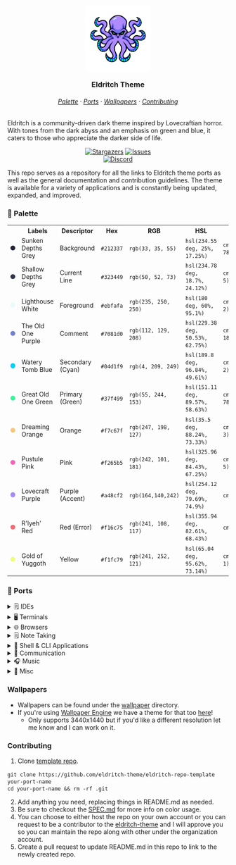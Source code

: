 <h3 align="center">
	<img src="assets/logo/logo.png" width="150" alt="Logo"/><br/>
	<img src="assets/misc/transparent.png" height="30" width="0px"/>
	Eldritch Theme
	<img src="assets/misc/transparent.png" height="30" width="0px"/>
</h3>

<h6 align="center">
  <a href="https://github.com/eldritch-theme/eldritch?tab=readme-ov-file#-palette">Palette</a>
  ·
  <a href="https://github.com/eldritch-theme/eldritch?tab=readme-ov-file#-ports">Ports</a>
  ·
  <a href="https://github.com/eldritch-theme/eldritch?tab=readme-ov-file#wallpapers">Wallpapers</a>
  ·
  <a href="https://github.com/eldritch-theme/eldritch?tab=readme-ov-file#contributing">Contributing</a>
</h6>

<p>
Eldritch is a community-driven dark theme inspired by Lovecraftian horror. With tones from the dark abyss and an emphasis on green and blue, it caters to those who appreciate the darker side of life.
</p>

<p align="center">
<a href="https://github.com/eldritch-theme/eldritch/stargazers"><img alt="Stargazers" src="https://img.shields.io/github/stars/eldritch-theme?style=for-the-badge&logo=starship&color=04d1f9&logoColor=37f499&labelColor=323449"></a>
<a href="https://github.com/search?o=desc&q=org%3Aeldritch-theme&s=created&type=Issues"><img alt="Issues" src="https://img.shields.io/github/issues-search?query=org:eldritch-theme%20is:open&style=for-the-badge&logo=gitbook&color=7081d0&logoColor=37f499&labelColor=323449&label=Issues"></a>   <br/>
<a href="https://discord.gg/ZJHEEHUAju"><img alt="Discord" src="https://img.shields.io/discord/1225850201084788868?style=for-the-badge&logo=discord&color=37f499&logoColor=37f499&labelColor=323449"></a>
</p>

<p>
This repo serves as a repository for all the links to Eldritch theme ports as well as the general documentation and contribution guidelines. The theme is available for a variety of applications and is constantly being updated, expanded, and improved.
</p>

### 🎨 Palette

<table>
  <tr>
    <th>&nbsp;&nbsp;&nbsp;</th>
    <th>Labels</th>
    <th>Descriptor</th>
    <th>Hex</th>
    <th>RGB</th>
    <th>HSL</th>
    <th>CMYK</th>
    <th>Ansi16</th>
    <th>Ansi256</th>
  </tr>
  <tr>
    <td><img src="assets/palette/circles/background.png" width="23"/></td>
    <td>Sunken Depths Grey</td>
    <td>Background</td>
    <td><code>#212337</code></td>
    <td><code>rgb(33, 35, 55)</code></td>
    <td><code>hsl(234.55 deg, 25%, 17.25%)</code></td>
    <td><code>cmyk(40, 36, 0, 78)</code></td>
    <td><code>0</code></td>
    <td><code>236</code>
  </tr>
  <tr>
    <td><img src="assets/palette/circles/currentline.png" width="23"/></td>
    <td>Shallow Depths Grey</td>
    <td>Current Line</td>
    <td><code>#323449</code></td>
    <td><code>rgb(50, 52, 73)</code></td>
    <td><code>hsl(234.78 deg, 18.7%, 24.12%)</code></td>
    <td><code>cmyk(32, 42, 0, 5)</code></td>
    <td><code>8</code></td>
    <td><code>59</code>
  </tr>
  <tr>
    <td><img src="assets/palette/circles/foreground.png" width="23"/></td>
    <td>Lighthouse White</td>
    <td>Foreground</td>
    <td><code>#ebfafa</code></td>
    <td><code>rgb(235, 250, 250)</code></td>
    <td><code>hsl(180 deg, 60%, 95.1%)</code></td>
    <td><code>cmyk(6, 0, 0, 2)</code></td>
    <td><code>15</code></td>
    <td><code>231</code>
  </tr>
  <tr>
    <td><img src="assets/palette/circles/comment.png" width="23"/></td>
    <td>The Old One Purple</td>
    <td>Comment</td>
    <td><code>#7081d0</code></td>
    <td><code>rgb(112, 129, 208)</code></td>
    <td><code>hsl(229.38 deg, 50.53%, 62.75%)</code></td>
    <td><code>cmyk(46, 38, 0, 18)</code></td>
    <td><code>4</code></td>
    <td><code>105</code></td>
  </tr>
  <tr>
    <td><img src="assets/palette/circles/cyan.png" width="23"/></td>
    <td>Watery Tomb Blue</td>
    <td>Secondary (Cyan)</td>
    <td><code>#04d1f9</code></td>
    <td><code>rgb(4, 209, 249)</code></td>
    <td><code>hsl(189.8 deg, 96.84%, 49.61%)</code></td>
    <td><code>cmyk(98, 16, 0, 2)</code></td>
    <td><code>14</code></td>
    <td><code>81</code>
  </tr>
  <tr>
    <td><img src="assets/palette/circles/green.png" width="23"/></td>
    <td>Great Old One Green</td>
    <td>Primary (Green)</td>
    <td><code>#37f499</code></td>
    <td><code>rgb(55, 244, 153)</code></td>
    <td><code>hsl(151.11 deg, 89.57%, 58.63%)</code></td>
    <td><code>cmyk(40, 36, 0, 78)</code></td>
    <td><code>10</code></td>
    <td><code>120</code>
  </tr>
  <tr>
    <td><img src="assets/palette/circles/orange.png" width="23"/></td>
    <td>Dreaming Orange</td>
    <td>Orange</td>
    <td><code>#f7c67f</code></td>
    <td><code>rgb(247, 198, 127)</code></td>
    <td><code>hsl(35.5 deg, 88.24%, 73.33%)</code></td>
    <td><code>cmyk(0, 20, 49, 3)</code></td>
    <td><code>11</code></td>
    <td><code>222</code></td>
  </tr>
  <tr>
    <td><img src="assets/palette/circles/pink.png" width="23"/></td>
    <td>Pustule Pink</td>
    <td>Pink</td>
    <td><code>#f265b5</code></td>
    <td><code>rgb(242, 101, 181)</code></td>
    <td><code>hsl(325.96 deg, 84.43%, 67.25%)</code></td>
    <td><code>cmyk(0, 58, 25, 5)</code></td>
    <td><code>13</code></td>
    <td><code>205</code></td>
  </tr>
  <tr>
    <td><img src="assets/palette/circles/purple.png" width="23"/></td>
    <td>Lovecraft Purple</td>
    <td>Purple (Accent)</td>
    <td><code>#a48cf2</code></td>
    <td><code>rgb(164,140,242)</code></td>
    <td><code>hsl(254.12 deg, 79.69%, 74.9%)</code></td>
    <td><code>cmyk(32,42,0,5)</code></td>
    <td><code>5</code></td>
    <td><code>63</code></td>
  </tr>
  <tr>
    <td><img src="assets/palette/circles/red.png" width="23"/></td>
    <td>R'lyeh' Red</td>
    <td>Red (Error)</td>
    <td><code>#f16c75</code></td>
    <td><code>rgb(241, 108, 117)</code></td>
    <td><code>hsl(355.94 deg, 82.61%, 68.43%)</code></td>
    <td><code>cmyk(0,55,51,5)</code></td>
    <td><code>9</code></td>
    <td><code>203</code></td>
  </tr>
  <tr>
    <td><img src="assets/palette/circles/yellow.png" width="23"/></td>
    <td>Gold of Yuggoth</td>
    <td>Yellow</td>
    <td><code>#f1fc79</code></td>
    <td><code>rgb(241, 252, 121)</code></td>
    <td><code>hsl(65.04 deg, 95.62%, 73.14%)</code></td>
    <td><code>cmyk(4, 0, 52, 1)</code></td>
    <td><code>11</code></td>
    <td><code>227</code></td>
  </tr>
</table>

### 🧵 Ports
<details>
  <summary>🗒️ IDEs</summary>
  &nbsp;
  <table>
    <tr>
      <th>Application</th>
      <th>Theme Repository</th>
    </tr>
    <tr>
      <td><a href="https://code.visualstudio.com">Visual Studio Code</a></td>
      <td><a href="https://github.com/eldritch-theme/vscode">vscode</a></td>
      <td>A highly popular Electron based IDE by Microsoft</td>
    </tr>
    <tr>
      <td><a href="https://neovim.io">NeoVim</a></td>
      <td><a href="https://github.com/eldritch-theme/eldritch.nvim">eldritch.nvim</a></td>
      <td>NeoVim is a hyperextensible Vim-based text editor</td>
    </tr>
  </table>
</details>

<details>
  <summary>🖥️ Terminals</summary>
  &nbsp;
  <table>
    <tr>
      <th>Application</th>
      <th>Theme Repository</th>
      <th>Description</th>
    </tr>
		<tr>
      <td><a href="https://github.com/microsoft/terminal">Windows Terminal</a></td>
      <td><a href="https://github.com/eldritch-theme/windows-terminal">windows-terminal</a></td>
      <td>The Windows Terminal is a modern, fast, efficient, powerful, and productive terminal application for users of command-line tools and shells
    </td>
    </tr>
    <tr>
      <td><a href="https://wezfurlong.org/wezterm/index.html">Wezterm</a></td>
      <td><a href="https://github.com/eldritch-theme/wezterm">wezterm</a></td>
      <td>WezTerm is a powerful cross-platform terminal emulator and multiplexer written by @wez and implemented in Rust
      </td>
    </tr>
    <tr>
      <td><a href="https://sw.kovidgoyal.net/kitty/">Kitty</a></td>
      <td><a href="https://github.com/eldritch-theme/kitty">kitty</a></td>
      <td>The fast, feature-rich, GPU based terminal emulator</td>
    </tr>
    <tr>
      <td><a href="https://warp.dev">Warp</a></td>
      <td><a href="https://github.com/eldritch-theme/warp">warp</a></td>
      <td>Warp is the terminal reimagined with AI and collaborative tools for better productivity</td>
    </tr>
  </table>
</details>

<details>
  <summary>🌐 Browsers</summary>
  &nbsp;
  <table>
    <tr>
      <th>Application</th>
      <th>Theme Repository</th>
      <th>Description</th>
    </tr>
    <tr>
      <td><a href="https://vivaldi.com">Vivaldi</a></td>
      <td><a href="https://github.com/eldritch-theme/vivaldi">vivaldi</a></td>
      <td>A Chromium based browser focused on security and high levels of customization.</td>
    </tr>
    <tr>
      <td><a href="https://www.mozilla.org/en-US/firefox/">Firefox</a></td>
      <td><a href="https://github.com/eldritch-theme/firefox">firefox</a></td>
      <td>No shady privacy policies or back doors for advertisers. Just a lightning fast browser that doesn’t sell you out.</td>
    </tr>
  </table>
  🙊 Monkey Style Scripts
  <table>
    <tr>
      <th>Site</th>
      <th>Theme Repository</th>
      <th>Description</th>
    </tr>
    <tr>
      <td><a href="https://duckduckgo.com">DuckDuckGo</a></td>
      <td><a href="https://github.com/eldritch-theme/duckduckgo">duckduckgo</a></td>
      <td>A search engine focused on privacy</td>
    </tr>
  </table>
</details>

<details>
  <summary>🗒️ Note Taking</summary>
  &nbsp;
  <table>
    <tr>
      <th>Application</th>
      <th>Theme Repository</th>
      <th>Description</th>
    </tr>
    <tr>
      <td><a href="https://obsidian.md">Obsidian</a></td>
      <td><a href="https://github.com/eldritch-theme/obsidian">obsidian</a></td>
      <td>Obsidian is the private and flexible writing app that adapts to the way you think.</td>
    </tr>
  </table>
</details>

<details>
  <summary>🐚 Shell & CLI Applications</summary>
  &nbsp;
  <table>
    <tr>
      <th>Application</th>
      <th>Theme Repository</th>
      <th>Description</th>
    </tr>
    <tr>
      <td><a href="https://github.com/sindresorhus/pure">Pure Prompt</a></td>
      <td><a href="https://github.com/eldritch-theme/pure-prompt">pure-prompt</a></td>
      <td>Pure ZSH prompt</td>
    </tr>
    <tr>
      <td><a href="https://github.com/junegunn/fzf">FZF</a></td>
      <td><a href="https://github.com/eldritch-theme/fzf">fzf</a></td>
      <td>Fuzzy Finder</td>
    </tr>
    <tr>
      <td><a href="https://github.com/sharkdp/bat">Bat</a></td>
      <td><a href="https://github.com/eldritch-theme/bat">bat</a></td>
      <td>A cat clone with syntax highlighting and git integration</td>
    </tr>
    <tr>
      <td><a href="https://github.com/lsd-rs/lsd">LSD</a></td>
      <td><a href="https://github.com/eldritch-theme/lsd">lsd</a></td>
      <td>A rewrite of GNU ls with lots of added features like colors, icons, tree-view, more formatting options etc.
      </td>
    </tr>
    <tr>
      <td><a href="https://github.com/aristocratos/btop">btop</a></td>
      <td><a href="https://github.com/eldritch-theme/btop">btop</a></td>
      <td>Resource monitor that shows usage and stats for processor, memory, disks, network and processes</td>
    </tr>
    <tr>
      <td><a href="https://github.com/dylanaraps/neofetch">neofetch</a></td>
      <td><a href="https://github.com/eldritch-theme/neofetch">neofetch</a></td>
      <td>Neofetch displays information about your operating system, software and hardware in an aesthetic and visually
        pleasing way.</td>
    </tr>
  </table>
</details>

<details>
  <summary>💬 Communication</summary>
  &nbsp;
  <table>
    <tr>
      <th>Application</th>
      <th>Theme Repository</th>
      <th>Description</th>
    </tr>
    <tr>
      <td><a href="https://slack.com">Slack</a></td>
      <td><a href="https://github.com/eldritch-theme/slack">slack</a></td>
      <td>Slack is a messaging app for business that connects people to the information they need.</td>
    </tr>
    <tr>
      <td><a href="https://betterdiscord.app">BetterDiscord</a></td>
      <td><a href="https://github.com/eldritch-theme/betterdiscord">betterdiscord</a></td>
      <td>BetterDiscord extends the functionality of DiscordApp by enhancing it with new features.</td>
    </tr>
  </table>
</details>

<details>
  <summary>🎧 Music</summary>
  &nbsp;
  <table>
    <tr>
      <th>Application</th>
      <th>Theme Repository</th>
      <th>Description</th>
    </tr>
    <tr>
      <td><a href="https://spicetify.app">Spicetify</a></td>
      <td><a href="https://github.com/eldritch-theme/spicetify">spicetify</a></td>
      <td>Powerful CLI tool to take control of the Spotify client.</td>
    </tr>
  </table>
</details>

<details>
  <summary>🤷 Misc</summary>
  &nbsp;
  <table>
    <tr>
      <th>Application</th>
      <th>Theme Repository</th>
      <th>Description</th>
    </tr>
    <tr>
      <td><a href="https://github.com/anuraghazra/github-readme-stats">GitHub Readme Stats</a></td>
      <td><a href="https://github.com/eldritch-theme/github-readme-stats">github-readme-stats</a></td>
      <td>GitHub stat badges for your profile README.</td>
    </tr>
  </table>
</details>

### Wallpapers

- Wallpapers can be found under the [wallpaper](https://github.com/eldritch-theme/eldritch/tree/master/wallpaper) directory.
- If you're using [Wallpaper Engine](https://www.wallpaperengine.io/en) we have a theme for that too [here](https://steamcommunity.com/sharedfiles/filedetails/?id=3209391257)!
  - Only supports 3440x1440 but if you'd like a different resolution let me know and I can work on it.

### Contributing

1. Clone [template repo](https://github.com/eldritch-theme/eldritch-repo-template).

```
git clone https://github.com/eldritch-theme/eldritch-repo-template your-port-name
cd your-port-name && rm -rf .git
```

2. Add anything you need, replacing things in README.md as needed.
3. Be sure to checkout the [SPEC.md](https://github.com/eldritch-theme/eldritch/blob/master/SPEC.md) for more info on color usage.
4. You can choose to either host the repo on your own account or you can request to be a contributor to the [eldritch-theme](https://github.com/eldritch-theme) and I will approve you so you can maintain the repo along with other under the organization account.
5. Create a pull request to update README.md in this repo to link to the newly created repo.
